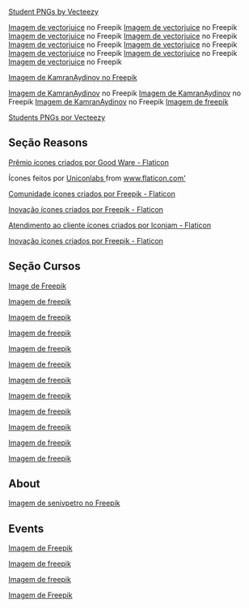 <a href="https://www.vecteezy.com/free-png/student">Student PNGs by Vecteezy</a>

<a href="https://br.freepik.com/vetores-gratis/video-tutorial-de-design-grafico-curso-de-arte-tradicional-na-internet-masterclass-online-do-pintor-aula-a-distancia-de-web-designer-pintura-e-learning-educacao_12083109.htm#query=design%20grafico&position=1&from_view=author&uuid=08b88562-7d96-412c-be34-f7be9e8c1174">Imagem de vectorjuice</a> no Freepik
<a href="https://br.freepik.com/vetores-gratis/construcao-de-sites-grafico-web-design-de-interface-site-responsivo-engenharia-e-desenvolvimento-de-software-personagem-de-desenho-animado-do-programador-masculino-ilustracao-vetorial-de-metafora-de-conceito-isolado_12083503.htm#query=design%20ui/ux&position=29&from_view=author&uuid=272eb6ce-a994-4557-85be-4af91752f2c6">Imagem de vectorjuice</a> no Freepik
<a href="https://br.freepik.com/vetores-gratis/ilustracao-do-conceito-abstrato-de-desenvolvimento-de-jogos-de-computador_12290867.htm#query=games&position=0&from_view=author&uuid=3e0c3c87-d601-4de2-a893-036f6efb642e">Imagem de vectorjuice</a> no Freepik
<a href="https://br.freepik.com/vetores-gratis/ideia-de-anuncios-na-internet-servico-de-computacao-em-nuvem-mensagens-diretas-comunicacao-em-rede-publicidade-viral-marketing-de-conteudo-promocao-em-redes-sociais-ilustracao-vetorial-de-metafora-de-conceito-isolado_12470274.htm#query=conte%C3%BAdo&position=1&from_view=author&uuid=27543df2-8a75-4bee-8486-7be1e79b90c7">Imagem de vectorjuice</a> no Freepik
<a href="https://br.freepik.com/vetores-gratis/motor-de-otimizacao-de-busca-promocao-online-personagem-de-desenho-animado-do-gerente-de-smm-configuracoes-moveis-ajuste-de-ferramentas-plataforma-de-negocios-analise-do-site-ilustracao-vetorial-de-metafora-de-conceito-isolado_12083278.htm#query=seo&position=0&from_view=author&uuid=aaad93df-534f-47e9-92b8-5386622c5ea8">Imagem de vectorjuice</a> no Freepik
<a href="https://br.freepik.com/vetores-gratis/notificacao-de-midia-social-redes-online-smartphone-icones-de-aplicativos-multimidia-aplicativos-de-gadget-modernos-atualizando-elemento-de-design-plano-isolado_12083079.htm#query=social%20media&position=0&from_view=author&uuid=99ddc310-836b-4b11-b69f-8a8b28171dec">Imagem de vectorjuice</a> no Freepik
<a href="https://br.freepik.com/vetores-gratis/ilustracao-do-conceito-abstrato-do-acampamento-de-programacao-de-computador_12291318.htm#query=programmer&position=8&from_view=author&uuid=5cb3fedc-17a5-4c90-a0ec-bb444475e4d9">Imagem de vectorjuice</a> no Freepik
<a href="https://br.freepik.com/vetores-gratis/teste-e-otimizacao-de-aplicativos-designer-ux-desenvolvedor-interface-de-smartphone-aplicativo-de-telefone-movel-de-programacao-de-personagem-de-desenho-animado-feminino_12083132.htm#query=mobile&position=2&from_view=author&uuid=5133ccc5-f564-4d08-a04b-75ac1cff869d">Imagem de vectorjuice</a> no Freepik
<a href="https://br.freepik.com/vetores-gratis/ilustracao-do-conceito-abstrato-de-robotica-em-nuvem_12291072.htm#query=ia&position=7&from_view=author&uuid=cc0d1bed-8b6f-4921-a48d-722f19c8134b">Imagem de vectorjuice</a> no Freepik

<a href="https://br.freepik.com/fotos-gratis/vista-frontal-de-um-estudante-do-sexo-masculino-usando-uma-mochila-preta-segurando-cadernos-e-arquivos-na-parede-azul_11138801.htm#fromView=search&page=1&position=2&uuid=89eab285-72e2-496f-bfb9-85a941c29e7d">Imagem de KamranAydinov no Freepik</a>

<a href="https://br.freepik.com/fotos-gratis/vista-frontal-jovem-aluna-em-camisa-vermelha-usando-mochila-segurando-o-caderno-sobre-fundo-azul-claro_11016023.htm#query=estudante&position=4&from_view=author&uuid=aadc889e-7b54-4a5a-9beb-bb8a56276082">Imagem de KamranAydinov</a> no Freepik
<a href="https://br.freepik.com/fotos-gratis/vista-frontal-de-um-estudante-do-sexo-masculino-em-uma-mochila-de-camiseta-amarela-escura-segurando-arquivos-e-livros-na-parede-azul-clara_11408603.htm#query=estudante&position=1&from_view=author&uuid=aadc889e-7b54-4a5a-9beb-bb8a56276082">Imagem de KamranAydinov</a> no Freepik
<a href="https://br.freepik.com/fotos-gratis/aluna-com-jaqueta-preta-usando-mochila-segurando-um-arquivo-com-cadernos-na-parede-azul_11244430.htm#query=estudante&position=19&from_view=author&uuid=aadc889e-7b54-4a5a-9beb-bb8a56276082">Imagem de KamranAydinov</a> no Freepik
<a href="https://br.freepik.com/fotos-gratis/pessoas-de-coworking-trabalhando-juntas_23988373.htm#fromView=search&page=1&position=4&uuid=af97cbe9-9b3d-4adf-beca-8582117d6b04">Imagem de freepik</a>

<a href="https://pt.vecteezy.com/png-gratis/students">Students PNGs por Vecteezy</a>


## Seção Reasons

<a href="https://www.flaticon.com/br/icones-gratis/premio" title="prêmio ícones">Prêmio ícones criados por Good Ware - Flaticon</a>
<div> Ícones feitos por <a href="https://www.flaticon.com/br/autores/uniconlabs" title="Uniconlabs"> Uniconlabs </a> from <a href="https://www.flaticon.com/br/" title="Flaticon">www.flaticon.com'</a></div>

<a href="https://www.flaticon.com/br/icones-gratis/comunidade" title="comunidade ícones">Comunidade ícones criados por Freepik - Flaticon</a>

<a href="https://www.flaticon.com/br/icones-gratis/inovacao" title="inovação ícones">Inovação ícones criados por Freepik - Flaticon</a>

<a href="https://www.flaticon.com/br/icones-gratis/atendimento-ao-cliente" title="atendimento ao cliente ícones">Atendimento ao cliente ícones criados por Iconjam - Flaticon</a>

<a href="https://www.flaticon.com/br/icones-gratis/inovacao" title="inovação ícones">Inovação ícones criados por Freepik - Flaticon</a>


## Seção Cursos

<a href="https://br.freepik.com/fotos-gratis/pessoa-na-frente-do-computador-trabalhando-html_36189963.htm#fromView=search&page=1&position=4&uuid=fd82f638-d96c-4563-9843-8b7f57840ed6">Image de Freepik</a>

<a href="https://br.freepik.com/fotos-gratis/plano-de-fundo-de-programacao-com-pessoa-trabalhando-com-codigos-no-computador_38669459.htm#fromView=search&page=1&position=0&uuid=ebe31891-6b27-4f82-8ffa-2a81cb65df47">Imagem de freepik</a>

<a href="https://br.freepik.com/fotos-gratis/representacoes-da-experiencia-do-usuario-e-design-de-interface_37153465.htm#fromView=search&page=1&position=6&uuid=78ac2049-43c6-413c-8e8c-c24936627b67">Imagem de freepik</a>

<a href="https://br.freepik.com/fotos-gratis/representacoes-da-experiencia-do-usuario-e-design-de-interface_36298555.htm#fromView=search&page=1&position=0&uuid=2266d1c8-5447-4c0a-9268-26d95e35213e">Imagem de freepik</a>

<a href="https://br.freepik.com/fotos-gratis/representacoes-da-experiencia-do-usuario-e-design-de-interface_37153499.htm#fromView=search&page=1&position=16&uuid=2266d1c8-5447-4c0a-9268-26d95e35213e">Imagem de freepik</a>


<a href="https://br.freepik.com/fotos-gratis/conceito-de-colagem-de-html-e-css-com-pessoa_36295457.htm#fromView=search&page=1&position=6&uuid=e48922ae-28c0-48f7-9550-a06ad811acdf">Imagem de freepik</a>


<a href="https://br.freepik.com/fotos-gratis/conceito-de-controle-de-qualidade-padrao-m_36027721.htm#fromView=search&page=1&position=3&uuid=1d1aa400-a71e-4484-b16d-9340f01092f9">Imagem de freepik</a>

<a href="https://br.freepik.com/fotos-gratis/plano-de-fundo-de-programacao-com-pessoa-trabalhando-com-codigos-no-computador_38669443.htm#fromView=search&page=1&position=1&uuid=c21ed91a-e641-4e3d-a069-85cd23e1e60d">Imagem de freepik</a>


<a href="https://br.freepik.com/fotos-gratis/conceito-de-nuvem-ai-com-braco-robotico_32471126.htm#fromView=search&page=1&position=0&uuid=2807dbce-1d6d-4f9b-b984-78a48711d1b4">Imagem de freepik</a>

<a href="https://br.freepik.com/fotos-gratis/conceito-de-rpa-com-tela-de-toque-de-mao-embacada_23992698.htm#fromView=search&page=1&position=3&uuid=bf206fe6-8afe-470c-92f2-c40b82bfbbc0">Imagem de freepik</a>

<a href="https://br.freepik.com/fotos-gratis/conceito-de-hospedagem-de-sites-com-nuvem_26412542.htm#fromView=search&page=1&position=8&uuid=65135d4d-799f-44bc-bd97-be34e2721673">Imagem de freepik</a>

<a href="https://br.freepik.com/fotos-gratis/trabalhadores-de-escritorio-usando-graficos-de-financas_42621736.htm#fromView=search&page=1&position=8&uuid=5b180c70-92ce-43c7-b615-af5ce4d56bfc">Imagem de freepik</a>


## About 

<a href="https://br.freepik.com/fotos-gratis/grupo-de-pessoas-trabalhando-no-plano-de-negocios-em-um-escritorio_5495105.htm#fromView=search&page=1&position=2&uuid=146055d4-d8e4-4985-9bc5-86000f0a9882">Imagem de senivpetro no Freepik</a>


## Events 

<a href="https://br.freepik.com/fotos-gratis/pessoas-que-participam-do-evento-de-negocios_23987548.htm#page=2&position=11&from_view=collections&uuid=c9172b1f-b3bd-4ee9-a56b-d9f55b9fe398">Imagem de Freepik</a>

<a href="https://br.freepik.com/fotos-gratis/pessoas-que-participam-do-evento-de-negocios_23987529.htm#fromView=search&page=1&position=13&uuid=b4e79cf1-e565-4fb4-966d-e4408ec0a69b">Imagem de freepik</a>

<a href="https://br.freepik.com/fotos-gratis/pessoas-que-participam-do-evento-de-negocios_23987502.htm">Imagem de freepik</a>

<a href="https://br.freepik.com/fotos-gratis/pessoas-que-participam-do-evento-de-negocios_23987500.htm#&position=13&from_view=collections&uuid=72b69913-f1d4-467a-87db-3a293e300956"> Imagem de Freepik</a>

